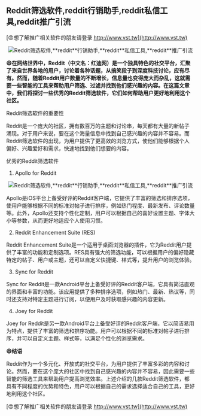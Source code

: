 ## **Reddit筛选软件,**reddit**行销助手,**reddit**私信工具,**reddit**推广引流**

[😍想了解推广相关软件的朋友请登录 http://www.vst.tw](http://www.vst.tw)

 <center><img src="https://vst.tw/MP4/tuiguang/png/2.png" alt="Reddit筛选软件,**reddit**行销助手,**reddit**私信工具,**reddit**推广引流"></center>

**😄在网络世界中，Reddit（中文名：红迪网）是一个独具特色的社交平台，汇聚了来自世界各地的用户，讨论着各种话题，从搞笑段子到深度科技讨论，应有尽有。然而，随着Reddit用户数量的不断增长，信息量也变得庞大而杂乱，这就需要一些智能的工具来帮助用户筛选、过滤并找到他们感兴趣的内容。在这篇文章中，我们将探讨一些优秀的Reddit筛选软件，它们如何帮助用户更好地利用这个社区。**

Reddit筛选软件的重要性

Reddit是一个庞大的社区，拥有数百万的主题和讨论串，每天都有大量的新帖子涌现。对于用户来说，要在这个海量信息中找到自己感兴趣的内容并不容易。而Reddit筛选软件的出现，为用户提供了更高效的浏览方式，使他们能够根据个人偏好、兴趣爱好和需求，快速地找到他们想要的内容。

优秀的Reddit筛选软件
1. Apollo for Reddit

 <center><img src="https://vst.tw/MP4/tuiguang/png/0.png" alt="Reddit筛选软件,**reddit**行销助手,**reddit**私信工具,**reddit**推广引流"></center>

Apollo是iOS平台上备受好评的Reddit客户端，它提供了丰富的筛选和排序选项，使用户能够根据不同的标准对帖子进行排序，例如热门程度、最新发布、评论数量等。此外，Apollo还支持个性化定制，用户可以根据自己的喜好设置主题、字体大小等参数，从而更好地适应个人使用习惯。

2. Reddit Enhancement Suite (RES)

Reddit Enhancement Suite是一个适用于桌面浏览器的插件，它为Reddit用户提供了丰富的功能和定制选项。RES具有强大的筛选功能，可以根据用户的偏好隐藏特定的帖子、用户或主题，还可以自定义快捷键、样式等，提升用户的浏览体验。

3. Sync for Reddit

Sync for Reddit是一款Android平台上备受好评的Reddit客户端，它具有简洁直观的界面和丰富的功能。该应用提供了多种排序选项，例如热门、最新、热议等，同时还支持对特定主题进行订阅，以便用户及时获取感兴趣的内容更新。

4. Joey for Reddit

Joey for Reddit是另一款Android平台上备受好评的Reddit客户端，它以简洁易用为特点，提供了丰富的筛选和排序功能。用户可以根据不同的标准对帖子进行排序，并可以自定义主题、样式等，以满足个性化的浏览需求。

**😄结语**

Reddit作为一个多元化、开放式的社交平台，为用户提供了丰富多彩的内容和讨论。然而，要在这个庞大的社区中找到自己感兴趣的内容并不容易，因此需要一些智能的筛选工具来帮助用户提高浏览效率。上述介绍的几款Reddit筛选软件，都具有不同程度的优势和特色，用户可以根据自己的需求选择适合自己的工具，更好地利用这个社区。

[😍想了解推广相关软件的朋友请登录 http://www.vst.tw](http://www.vst.tw)



